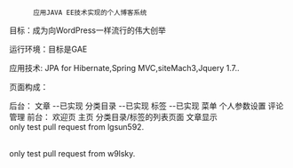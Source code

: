           应用JAVA EE技术实现的个人博客系统
      
<p>目标：成为向WordPress一样流行的伟大创举</p>

<p>运行环境：目标是GAE</p>

<p>应用技术: JPA for Hibernate,Spring MVC,siteMach3,Jquery 1.7..</p>

<p>页面构成：</p>
       后台：
			文章							--已实现
			分类目录						--已实现
			标签							--已实现
			菜单								
			个人参数设置							
			评论管理							
       前台：
			欢迎页
			主页
			分类目录/标签的列表页面
			文章显示
<br>only test pull request from lgsun592.

<br>only test pull request from w9lsky.







